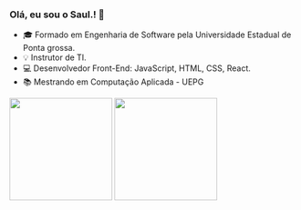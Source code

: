 ### Olá, eu sou o Saul.! 👋

- 🎓  Formado em Engenharia de Software pela Universidade Estadual de Ponta grossa.
- 💡  Instrutor de TI.
- 💻  Desenvolvedor Front-End: JavaScript, HTML, CSS, React.
- 📚  Mestrando em Computação Aplicada - UEPG

<div>
  <a hreft="https://github.com/SaulBassoJr">
  <img height="180em" src="https://github-readme-stats.vercel.app/api?username=SaulBassoJr&show_icons=true&theme=dracula&include_all_commits=true&count_private=true"/>
  <img height="180em" src="https://github-readme-stats.vercel.app/api/top-langs/?username=SaulBassoJr&layout=compact&langs_count=16&theme=dracula"/>
</div>
